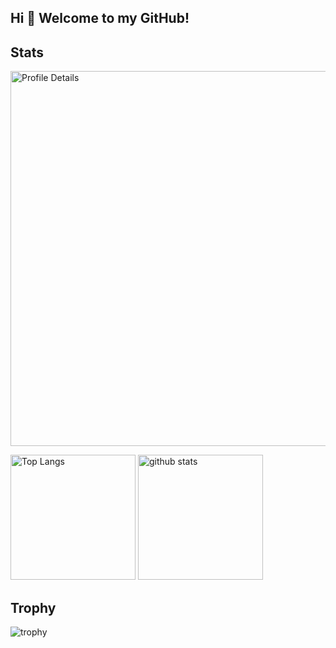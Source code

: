 ## Hi 👋 Welcome to my GitHub!

<!--
**DaiIshida4869/DaiIshida4869** is a ✨ _special_ ✨ repository because its `README.md` (this file) appears on your GitHub profile.

Here are some ideas to get you started:

- 🔭 I’m currently working on ...
- 🌱 I’m currently learning ...
- 👯 I’m looking to collaborate on ...
- 🤔 I’m looking for help with ...
- 💬 Ask me about ...
- 📫 How to reach me: ...
- 😄 Pronouns: ...
- ⚡ Fun fact: ...
-->

## Stats

<p align="left">
  <img alt="Profile Details" width="600px" src="http://github-profile-summary-cards.vercel.app/api/cards/profile-details?username=DaiIshida4869&theme=gruvbox" />
</p>
<p align="left"> 
  <img alt="Top Langs" height="200px" src="https://github-readme-stats.vercel.app/api/top-langs/?username=DaiIshida4869&layout=compact&show_icons=true&theme=onedark" />
  <img alt="github stats" height="200px" src="https://github-readme-stats.vercel.app/api?username=DaiIshida4869&theme=onedark&show_icons=ture" />
</p>

## Trophy
![trophy](https://github-profile-trophy.vercel.app/?username=DaiIshida4869&theme=gruvbox)

